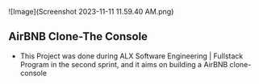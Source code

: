 
![Image](Screenshot 2023-11-11 11.59.40 AM.png)
## AirBNB Clone-The Console

* This Project was done during ALX Software Engineering | Fullstack Program in the second sprint, 
and it aims on building a AirBNB clone-console